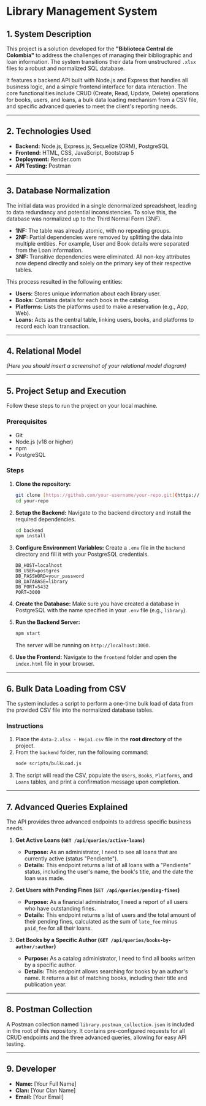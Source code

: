 # Library Management System

## 1. System Description

This project is a solution developed for the **"Biblioteca Central de Colombia"** to address the challenges of managing their bibliographic and loan information. The system transitions their data from unstructured `.xlsx` files to a robust and normalized SQL database.

It features a backend API built with Node.js and Express that handles all business logic, and a simple frontend interface for data interaction. The core functionalities include CRUD (Create, Read, Update, Delete) operations for books, users, and loans, a bulk data loading mechanism from a CSV file, and specific advanced queries to meet the client's reporting needs.

---

## 2. Technologies Used

- **Backend:** Node.js, Express.js, Sequelize (ORM), PostgreSQL
- **Frontend:** HTML, CSS, JavaScript, Bootstrap 5
- **Deployment:** Render.com
- **API Testing:** Postman

---

## 3. Database Normalization

The initial data was provided in a single denormalized spreadsheet, leading to data redundancy and potential inconsistencies. To solve this, the database was normalized up to the Third Normal Form (3NF).

- **1NF:** The table was already atomic, with no repeating groups.
- **2NF:** Partial dependencies were removed by splitting the data into multiple entities. For example, User and Book details were separated from the Loan information.
- **3NF:** Transitive dependencies were eliminated. All non-key attributes now depend directly and solely on the primary key of their respective tables.

This process resulted in the following entities:

- **Users:** Stores unique information about each library user.
- **Books:** Contains details for each book in the catalog.
- **Platforms:** Lists the platforms used to make a reservation (e.g., App, Web).
- **Loans:** Acts as the central table, linking users, books, and platforms to record each loan transaction.

---

## 4. Relational Model

*(Here you should insert a screenshot of your relational model diagram)*



---

## 5. Project Setup and Execution

Follow these steps to run the project on your local machine.

### Prerequisites

- Git
- Node.js (v18 or higher)
- npm
- PostgreSQL

### Steps

1.  **Clone the repository:**
    ```bash
    git clone [https://github.com/your-username/your-repo.git](https://github.com/your-username/your-repo.git)
    cd your-repo
    ```

2.  **Setup the Backend:**
    Navigate to the backend directory and install the required dependencies.
    ```bash
    cd backend
    npm install
    ```

3.  **Configure Environment Variables:**
    Create a `.env` file in the `backend` directory and fill it with your PostgreSQL credentials.
    ```env
    DB_HOST=localhost
    DB_USER=postgres
    DB_PASSWORD=your_password
    DB_DATABASE=library
    DB_PORT=5432
    PORT=3000
    ```

4.  **Create the Database:**
    Make sure you have created a database in PostgreSQL with the name specified in your `.env` file (e.g., `library`).

5.  **Run the Backend Server:**
    ```bash
    npm start
    ```
    The server will be running on `http://localhost:3000`.

6.  **Use the Frontend:**
    Navigate to the `frontend` folder and open the `index.html` file in your browser.

---

## 6. Bulk Data Loading from CSV

The system includes a script to perform a one-time bulk load of data from the provided CSV file into the normalized database tables.

### Instructions

1.  Place the `data-2.xlsx - Hoja1.csv` file in the **root directory** of the project.
2.  From the `backend` folder, run the following command:
    ```bash
    node scripts/bulkLoad.js
    ```
3.  The script will read the CSV, populate the `Users`, `Books`, `Platforms`, and `Loans` tables, and print a confirmation message upon completion.

---

## 7. Advanced Queries Explained

The API provides three advanced endpoints to address specific business needs.

1.  **Get Active Loans (`GET /api/queries/active-loans`)**
    - **Purpose:** As an administrator, I need to see all loans that are currently active (status "Pendiente").
    - **Details:** This endpoint returns a list of all loans with a "Pendiente" status, including the user's name, the book's title, and the date the loan was made.

2.  **Get Users with Pending Fines (`GET /api/queries/pending-fines`)**
    - **Purpose:** As a financial administrator, I need a report of all users who have outstanding fines.
    - **Details:** This endpoint returns a list of users and the total amount of their pending fines, calculated as the sum of `late_fee` minus `paid_fee` for all their loans.

3.  **Get Books by a Specific Author (`GET /api/queries/books-by-author/:author`)**
    - **Purpose:** As a catalog administrator, I need to find all books written by a specific author.
    - **Details:** This endpoint allows searching for books by an author's name. It returns a list of matching books, including their title and publication year.

---

## 8. Postman Collection

A Postman collection named `library.postman_collection.json` is included in the root of this repository. It contains pre-configured requests for all CRUD endpoints and the three advanced queries, allowing for easy API testing.

---

## 9. Developer

- **Name:** [Your Full Name]
- **Clan:** [Your Clan Name]
- **Email:** [Your Email]
